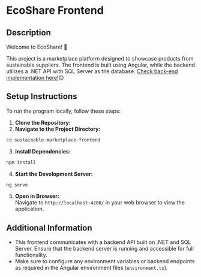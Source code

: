 # EcoShare Frontend

## Description
Welcome to EcoShare! 🌻

This project is a marketplace platform designed to showcase products from sustainable suppliers. The frontend is built using Angular, while the backend utilizes a .NET API with SQL Server as the database. [Check back-end implementation here!](https://github.com/natalia-coelho/ecoshare-backend)😊
## Setup Instructions

To run the program locally, follow these steps:

1. **Clone the Repository:**
2. **Navigate to the Project Directory:**
``` bash
cd sustainable-marketplace-frontend
```

3. **Install Dependencies:**
``` bash
npm install
```

4. **Start the Development Server:**
``` bash 
ng serve
```

5. **Open in Browser:**  
    Navigate to `http://localhost:4200/` in your web browser to view the application.
    

## Additional Information

- This frontend communicates with a backend API built on .NET and SQL Server. Ensure that the backend server is running and accessible for full functionality.
- Make sure to configure any environment variables or backend endpoints as required in the Angular environment files (`environment.ts`).
